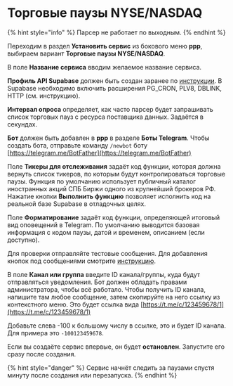 # Торговые паузы NYSE/NASDAQ

{% hint style="info" %}
Парсер не работает по выходным.
{% endhint %}

Переходим в раздел **Установить сервис** из бокового меню **ppp**, выбираем вариант **Торговые паузы NYSE/NASDAQ**.

В поле **Название сервиса** вводим желаемое название сервиса.

**Профиль API Supabase** должен быть создан заранее по [инструкции](../recipes/supabase.md). В Supabase необходимо включить расширения PG\_CRON, PLV8, DBLINK, HTTP (см. инструкцию).

**Интервал опроса** определяет, как часто парсер будет запрашивать список торговых пауз с ресурса поставщика данных. Задаётся в секундах.

**Бот** должен быть добавлен в **ppp** в разделе **Боты Telegram**. Чтобы создать бота, отправьте команду `/newbot` боту [https://telegram.me/BotFather](https://telegram.me/BotFather)

Поле **Тикеры для отслеживания** задаёт код функции, которая должна вернуть список тикеров, по которым будут контролироваться торговые паузы. Функция по умолчанию использует публичный каталог иностранных акций СПБ Биржи одного из крупнейший брокеров РФ. Нажатие кнопки **Выполнить функцию** позволяет исполнить код на реальной базе Supabase в отладочных целях.

Поле **Форматирование** задаёт код функции, определяющей итоговый вид оповещений в Telegram. По умолчанию выводится базовая информация с кодом паузы, датой и временем, описанием (если доступно).

Для проверки отправляйте тестовые сообщения. Для добавления кнопок под сообщениями смотрите [инструкцию](../recipes/webhook-for-tg-buttons.md).

В поле **Канал или группа** введите ID канала/группы, куда будут отправляться уведомления. Бот должен обладать правами администратора, чтобы всё работало. Чтобы получить ID канала, напишите там любое сообщение, затем скопируйте на него ссылку из контекстного меню. Это будет ссылка вида [https://t.me/c/123459678/1](https://t.me/c/123459678/1)

Добавьте слева -100 к большому числу в ссылке, это и будет ID канала. Для примера это `-100123459678`.

Если вы создаёте сервис впервые, он будет **остановлен**. Запустите его сразу после создания.

{% hint style="danger" %}
Сервис начнёт следить за паузами спустя минуту после создания или перезапуска.
{% endhint %}
